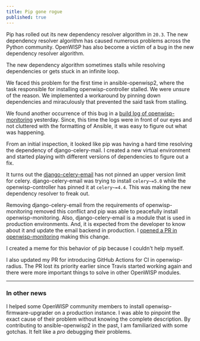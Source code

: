 ```yaml
---
title: Pip gone rogue
published: true
---
```


Pip has rolled out its new dependency resolver algorithm in `20.3`. The new
dependency resolver algorithm has caused numerous problems across the Python
community. OpenWISP has also become a victim of a bug in the new dependency
resolver algorithm.

The new dependency algorithm sometimes stalls while resolving dependencies or
gets stuck in an infinite loop.

We faced this problem for the first time in ansible-openwisp2, where the task
responsible for installing openwisp-controller stalled. We were unsure of the
reason. We implemented a workaround by pinning down dependencies and
miraculously that prevented the said task from stalling.

We found another occurrence of this bug in a [build log of openwisp-monitoring](https://travis-ci.com/github/openwisp/openwisp-monitoring/jobs/457198892#L500)
yesterday. Since, this time the logs were in front of our eyes and not
cluttered with the formatting of Ansible, it was easy to figure out what was
happening.

From an initial inspection, it looked like pip was having a hard time
resolving the dependency of django-celery-mail. I created a new virtual
environment and started playing with different versions of dependencies to
figure out a fix.

It turns out the [django-celery-email](https://github.com/pmclanahan/django-celery-email)
has not pinned an upper version limit for celery. django-celery-email was
trying to install `celery~=5.0` while the openwisp-controller has pinned it at
`celery~=4.4`. This was making the new dependency resolver to freak out.

Removing django-celery-email from the requirements of openwisp-monitoring
removed this conflict and pip was able to peacefully install
openwisp-monitoring. Also, django-celery-email is a module that is used in
production environments. And, it is expected from the developer to know about
it and update the email backend in production. I [opened a PR in openwisp-monitoring](https://github.com/openwisp/openwisp-monitoring/pull/254)
making this change.

I created a meme for this behavior of pip because I couldn't help myself.

I also updated my PR for introducing GitHub Actions for CI in openwisp-radius.
The PR lost its priority earlier since Travis started working again and there
were more important things to solve in other OpenWISP modules.

-----------------

### In other news

I helped some OpenWISP community members to install openwisp-firmware-upgrader
on a production instance. I was able to pinpoint the exact cause of their
problem without knowing the complete description. By contributing to
ansible-openwisp2 in the past, I am familiarized with some gotchas. It felt
like a *pro* debugging their problems.
